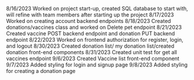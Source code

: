 8/16/2023 Worked on project start-up, created SQL database to start with, will refine with team members after starting up the project
8/17/2023 Worked on creating account backend endpoints
8/18/2023 Created donations/vaccines class and worked on Delete pet endpoint
8/21/2023 Created vaccine POST backend endpoint and donation PUT backend endpoint
8/22/2023 Worked on frontend authorization for register, login, and logout
8/30/2023 Created donation list/ my donation list/created donation front-end components
8/31/2023 Created unit test for get all vaccines endpoint
9/6/2023 Created Vaccine list front-end component
9/7/2023 Added styling for login and signup page
9/8/2023 Added styling for creating a donation page

